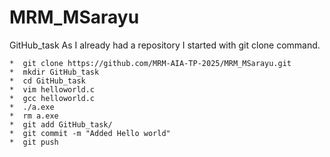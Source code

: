 # MRM_MSarayu
GitHub_task
As I already had a repository I started with git clone command.
```
*  git clone https://github.com/MRM-AIA-TP-2025/MRM_MSarayu.git
*  mkdir GitHub_task
*  cd GitHub_task
*  vim helloworld.c
*  gcc helloworld.c
*  ./a.exe
*  rm a.exe
*  git add GitHub_task/
*  git commit -m "Added Hello world"
*  git push
     
```

